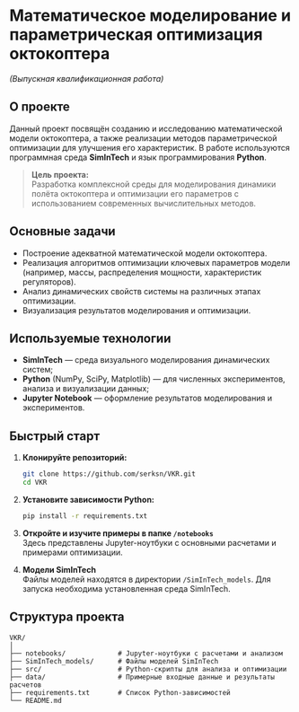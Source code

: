 # Математическое моделирование и параметрическая оптимизация октокоптера  
*(Выпускная квалификационная работа)*

## О проекте

Данный проект посвящён созданию и исследованию математической модели октокоптера, а также реализации методов параметрической оптимизации для улучшения его характеристик. В работе используются программная среда **SimInTech** и язык программирования **Python**.

> **Цель проекта:**  
Разработка комплексной среды для моделирования динамики полёта октокоптера и оптимизации его параметров с использованием современных вычислительных методов.

## Основные задачи

- Построение адекватной математической модели октокоптера.
- Реализация алгоритмов оптимизации ключевых параметров модели (например, массы, распределения мощности, характеристик регуляторов).
- Анализ динамических свойств системы на различных этапах оптимизации.
- Визуализация результатов моделирования и оптимизации.

## Используемые технологии

- **SimInTech** — среда визуального моделирования динамических систем;
- **Python** (NumPy, SciPy, Matplotlib) — для численных экспериментов, анализа и визуализации данных;
- **Jupyter Notebook** — оформление результатов моделирования и экспериментов.

## Быстрый старт

1. **Клонируйте репозиторий:**
    ```bash
    git clone https://github.com/serksn/VKR.git
    cd VKR
    ```
2. **Установите зависимости Python:**
    ```bash
    pip install -r requirements.txt
    ```
3. **Откройте и изучите примеры в папке `/notebooks`**  
    Здесь представлены Jupyter-ноутбуки с основными расчетами и примерами оптимизации.

4. **Модели SimInTech**  
    Файлы моделей находятся в директории `/SimInTech_models`. Для запуска необходима установленная среда SimInTech.

## Структура проекта

```text
VKR/
│
├── notebooks/             # Jupyter-ноутбуки с расчетами и анализом
├── SimInTech_models/      # Файлы моделей SimInTech
├── src/                   # Python-скрипты для анализа и оптимизации
├── data/                  # Примерные входные данные и результаты расчетов
├── requirements.txt       # Список Python-зависимостей
└── README.md
